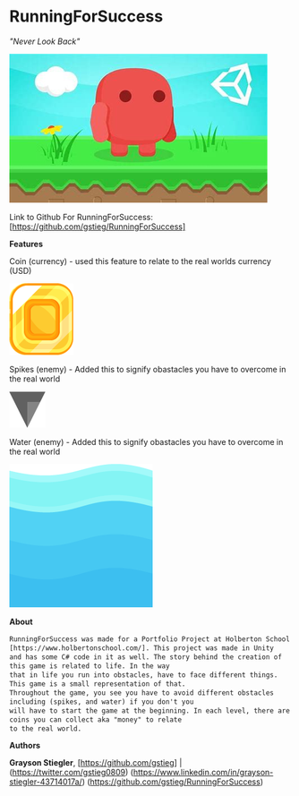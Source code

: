 # RunningForSuccess

  *"Never Look Back"*

![Portfolio](unity.png)


Link to Github For RunningForSuccess: [https://github.com/gstieg/RunningForSuccess]


**Features**

Coin (currency) - used this feature to relate to the real worlds currency (USD)

![Coin](image2.png)


Spikes (enemy) - Added this to signify obastacles you have to overcome in the real world

![Spike](Spike_Down.png)

Water (enemy) - Added this to signify obastacles you have to overcome in the real world

![Water](image1.png)



**About**

	RunningForSuccess was made for a Portfolio Project at Holberton School [https://www.holbertonschool.com/]. This project was made in Unity
	and has some C# code in it as well. The story behind the creation of this game is related to life. In the way
	that in life you run into obstacles, have to face different things. This game is a small representation of that.
	Throughout the game, you see you have to avoid different obstacles including (spikes, and water) if you don't you 
	will have to start the game at the beginning. In each level, there are coins you can collect aka "money" to relate
	to the real world.


**Authors**

**Grayson Stiegler**, [https://github.com/gstieg] | (https://twitter.com/gstieg0809)
		      (https://www.linkedin.com/in/grayson-stiegler-43714017a/)
		      (https://github.com/gstieg/RunningForSuccess)
